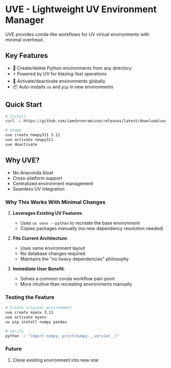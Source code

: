 # UVE - Lightweight UV Environment Manager
UVE provides conda-like workflows for UV virtual environments with minimal overhead.

## Key Features
- 🚀 Create/delete Python environments from any directory
- ⚡ Powered by UV for blazing-fast operations
- 🔄 Activate/deactivate environments globally
- 📦 Auto-installs `uv` and `pip` in new environments

## Quick Start
```bash
# Install
curl -L https://github.com/iamshreeram/uve/releases/latest/download/uve-install.sh | bash

# Usage
uve create newpy311 3.11
uve activate newpy311
uve deactivate
```

## Why UVE?
- No Anaconda bloat
- Cross-platform support
- Centralized environment management
- Seamless UV integration


### **Why This Works With Minimal Changes**
1. **Leverages Existing UV Features**:
   - Uses `uv venv --python` to recreate the base environment
   - Copies packages manually (no new dependency resolution needed)

2. **Fits Current Architecture**:
   - Uses same environment layout
   - No database changes required
   - Maintains the "no heavy dependencies" philosophy

3. **Immediate User Benefit**:
   - Solves a common conda workflow pain point
   - More intuitive than recreating environments manually

### **Testing the Feature**
```bash
# Create original environment
uve create myenv 3.11
uve activate myenv
uv pip install numpy pandas

# Verify
python -c "import numpy; print(numpy.__version__)"
```

### Future 
1. Clone existing environment into new one 

